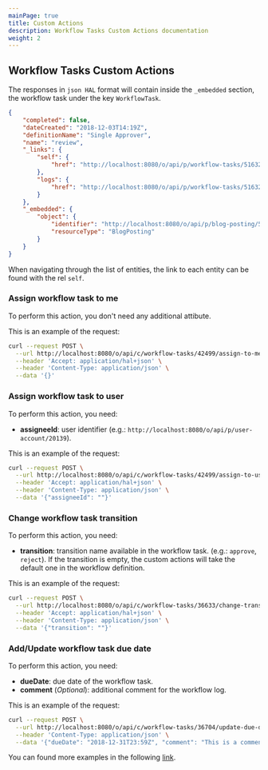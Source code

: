 ```yaml
---
mainPage: true
title: Custom Actions
description: Workflow Tasks Custom Actions documentation
weight: 2
---
```


## Workflow Tasks Custom Actions

The responses in `json HAL` format will contain inside the `_embedded` section, the workflow task under the key `WorkflowTask`.

```json
{
    "completed": false,
    "dateCreated": "2018-12-03T14:19Z",
    "definitionName": "Single Approver",
    "name": "review",
    "_links": {
        "self": {
            "href": "http://localhost:8080/o/api/p/workflow-tasks/51632"
        },
        "logs": {
            "href": "http://localhost:8080/o/api/p/workflow-tasks/51632/workflow-logs"
        }
    },
    "_embedded": {
        "object": {
            "identifier": "http://localhost:8080/o/api/p/blog-posting/51621",
            "resourceType": "BlogPosting"
        }
    }
}
```

When navigating through the list of entities, the link to each entity can be found with the rel `self`.

### Assign workflow task to me

To perform this action, you don't need any additional attibute.

This is an example of the request: 

```bash
curl --request POST \
  --url http://localhost:8080/o/api/c/workflow-tasks/42499/assign-to-me \
  --header 'Accept: application/hal+json' \
  --header 'Content-Type: application/json' \
  --data '{}'
```

### Assign workflow task to user

To perform this action, you need:

* **assigneeId**: user identifier (e.g.: `http://localhost:8080/o/api/p/user-account/20139`).

This is an example of the request: 

```bash
curl --request POST \
  --url http://localhost:8080/o/api/c/workflow-tasks/42499/assign-to-user \
  --header 'Accept: application/hal+json' \
  --header 'Content-Type: application/json' \
  --data '{"assigneeId": ""}'
```

### Change workflow task transition

To perform this action, you need:

* **transition**: transition name available in the workflow task. (e.g.: `approve`, `reject`). If the transition is empty, the custom actions will take the default one in the workflow definition.

This is an example of the request: 

```bash
curl --request POST \
  --url http://localhost:8080/o/api/c/workflow-tasks/36633/change-transition \
  --header 'Accept: application/hal+json' \
  --header 'Content-Type: application/json' \
  --data '{"transition": ""}'
```

### Add/Update workflow task due date

To perform this action, you need:

* **dueDate**: due date of the workflow task.
* **comment** (_Optional_): additional comment for the workflow log.

This is an example of the request: 

```bash
curl --request POST \
  --url http://localhost:8080/o/api/c/workflow-tasks/36704/update-due-date \
  --header 'Content-Type: application/json' \
  --data '{"dueDate": "2018-12-31T23:59Z", "comment": "This is a comment"}'
```

You can found more examples in the following [link](/docs/my-user-account/workflow/custom-actions/examples.html).